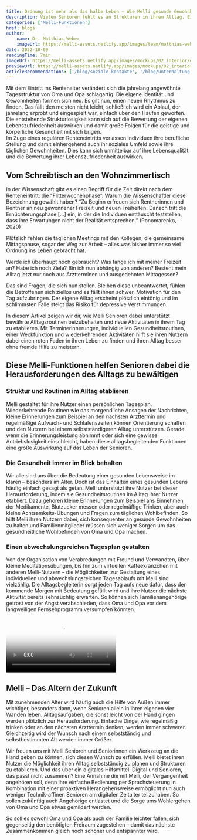 ```yaml
---
title: Ordnung ist mehr als das halbe Leben – Wie Melli gesunde Gewohnheiten fördert
description: Vielen Senioren fehlt es an Strukturen in ihrem Alltag. Einerseits mangelt es den Senioren an Aufgaben, andererseits wird die Bewältigung des ganz normalen Alltags immer schwieriger. Erfahre wie Melli Senioren verschiedene Möglichkeiten bieten kann alltägliche Strukturen neu zu finden und gesunde Routinen beizubehalten.
categories: ['Melli-Funktionen']
href: blogs
author:
    name: Dr. Matthias Weber
    imageUrl: https://melli-assets.netlify.app/images/team/matthias-weber.webp
date: 2022-10-09
readingTime: 7min
imageUrl: https://melli-assets.netlify.app/images/mockups/02_interior/device_interior_scheduler-2048.webp
previewUrl: https://melli-assets.netlify.app/images/mockups/02_interior/device_interior_scheduler-768.webp
articleRecommendations: ['/blog/soziale-kontakte', '/blog/unterhaltung', '/blog/wege-aus-der-einsamkeit']
---
```


<intro-section>
  Mit dem Eintritt ins Rentenalter verändert sich die jahrelang angewöhnte Tagesstruktur von Oma und Opa schlagartig. Die eigene Identität und Gewohnheiten formen sich neu. Es gilt nun, einen neuen Rhythmus zu finden. Das fällt den meisten nicht leicht, schließlich wird ein Ablauf, der jahrelang erprobt und eingespielt war, einfach über den Haufen geworfen. Die entstehende Strukturlosigkeit kann sich auf die Bewertung der eigenen Lebenszufriedenheit auswirken und damit große Folgen für die geistige und körperliche Gesundheit mit sich brigen.
</intro-section>

<br>

<BlogQuote source="(Ponomarenko, 2020)">
    Im Zuge eines regulären Renteneintritts verlassen Individuen ihre berufliche Stellung und damit einhergehend auch ihr soziales Umfeld sowie ihre täglichen Gewohnheiten. Dies kann sich unmittelbar auf ihre Lebensqualität und die Bewertung ihrer Lebenszufriedenheit auswirken.
</BlogQuote>

## Vom Schreibtisch an den Wohnzimmertisch

In der Wissenschaft gibt es einen Begriff für die Zeit direkt nach dem Renteneintritt: die “Flitterwochenphase”. Warum die Wissenschaftler diese Bezeichnung gewählt haben? “Zu Beginn erfreuen sich Rentnerinnen und Rentner an neu gewonnener Freizeit und neuen Freiheiten. Danach tritt die Ernüchterungsphase […] ein, in der die Individuen enttäuscht feststellen, dass ihre Erwartungen nicht der Realität entsprechen.” (Ponomarenko, 2020)

Plötzlich fehlen die täglichen Meetings mit den Kollegen, die gemeinsame Mittagspause, sogar der Weg zur Arbeit – alles was bisher immer so viel Ordnung ins Leben gebracht hat.

<BlogQuote>
    Werde ich überhaupt noch gebraucht? Was fange ich mit meiner Freizeit an? Habe ich noch Ziele? Bin ich nun abhängig von anderen? Besteht mein Alltag jetzt nur noch aus Arztterminen und ausgedehnten Mittagessen?
</BlogQuote>

<br>

Das sind Fragen, die sich nun stellen. Bleiben diese unbeantwortet, fühlen die Betroffenen sich ziellos und es fällt ihnen schwer, Motivation für den Tag aufzubringen. Der eigene Alltag erscheint plötzlich eintönig und im schlimmsten Falle steigt das Risiko für depressive Verstimmungen.

In diesem Artikel zeigen wir dir, wie Melli Senioren dabei unterstützt bewährte Alltagsroutinen beizubehalten und neue Aktivitäten in ihrem Tag zu etablieren. Mit Terminerinnerungen, individuellen Gesundheitsroutinen, einer Weckfunktion und wiederkehrenden Aktivitäten hilft sie ihren Nutzern dabei einen roten Faden in ihren Leben zu finden und ihren Alltag besser ohne fremde Hilfe zu meistern.

## Diese Melli-Funktionen helfen Senioren dabei die Herausforderungen des Alltags zu bewältigen

### Struktur und Routinen im Alltag etablieren

Melli gestaltet für ihre Nutzer einen persönlichen Tagesplan. Wiederkehrende Routinen wie das morgendliche Ansagen der Nachrichten, kleine Erinnerungen zum Beispiel an den nächsten Arzttermin und regelmäßige Aufwach- und Schlafenszeiten können Orientierung schaffen und den Nutzern bei einem selbstständigeren Alltag unterstützen. Gerade wenn die Erinnerungsleistung abnimmt oder sich eine gewisse Antriebslosigkeit einschleicht, haben diese alltagsbegleitenden Funktionen eine große Auswirkung auf das Leben der Senioren.

### Die Gesundheit immer im Blick behalten

Wir alle sind uns über die Bedeutung einer gesunden Lebensweise im klaren – besonders im Alter. Doch ist das Einhalten eines gesunden Lebens häufig einfach gesagt als getan. Melli unterstützt ihre Nutzer bei dieser Herausforderung, indem sie Gesundheitsroutinen im Alltag ihrer Nutzer etabliert. Dazu gehören kleine Erinnerungen zum Beispiel ans Einnehmen der Medikamente, Blutzucker messen oder regelmäßige Trinken, aber auch kleine Achtsamkeits-Übungen und Fragen zum täglichen Wohlbefinden. So hilft Melli ihren Nutzern dabei, sich konsequenter an gesunde Gewohnheiten zu halten und Familienmitglieder müssen sich weniger Sorgen um das gesundheitliche Wohlbefinden von Oma und Opa machen.

### Einen abwechslungsreichen Tagesplan gestalten

Von der Organisation von Verabredungen mit Freund und Verwandten, über kleine Meditationsübungen, bis hin zum virtuellen Kaffeekränzchen mit anderen Melli-Nutzern – die Möglichkeiten zur Gestaltung eines individuellen und abwechslungsreichen Tagesablaufs mit Melli sind vielzählig. Die Alltagsbegleiterin sorgt jeden Tag aufs neue dafür, dass der kommende Morgen mit Bedeutung gefüllt wird und ihre Nutzer die nächste Aktivität bereits sehnsüchtig erwarten. So können sich Familienangehörige getrost von der Angst verabschieden, dass Oma und Opa vor dem langweiligen Fernsehprogramm versumpfen könnten.

<video id="heroVideo" ref="heroVideo" class="lg:object-cover w-full h-full mb-20 mt-10 rounded-2xl lg:rounded-3xl" controls poster="https://melli-assets.netlify.app/images/own-content/melli_commercial-screenshots_structure-4-1536.webp">
    <source src="https://videos.melli.com/struktur.webm" type="video/webm">
    <source src="https://videos.melli.com/struktur.mp4" type="video/mp4">
</video>

## Melli – Das Altern der Zukunft

Mit zunehmenden Alter wird häufig auch die Hilfe von Außen immer wichtiger, besonders dann, wenn Senioren allein in ihren eigenen vier Wänden leben. Alltagsaufgaben, die sonst leicht von der Hand gingen werden plötzlich zur Herausforderung. Einfache Dinge, wie regelmäßig trinken oder an den nächsten Arzttermin denken, werden immer schwerer. Gleichzeitig wird der Wunsch nach einem selbstständig und selbstbestimmten Alt werden immer Größer.

Wir freuen uns mit Melli Senioren und Seniorinnen ein Werkzeug an die Hand geben zu können, sich diesen Wunsch zu erfüllen. Melli bietet ihren Nutzer die Möglichkeit ihren Alltag selbstständig zu planen und Strukturen zu etablieren. Und das über ein digitales Hilfsmittel. Digital und Senioren, das passt nicht zusammen? Eine Annahme die mit Melli, der Vergangenheit angehören soll, denn ihre einfache Bedienung per Sprachsteuerung in Kombination mit einer proaktiven Herangehensweise ermöglicht nun auch weniger Technik-affinen Senioren am digitalen Zeitalter teilzuhaben. So sollen zukünftig auch Angehörige entlastet und die Sorge ums Wohlergehen von Oma und Opa etwas gemildert werden.

So soll es sowohl Oma und Opa als auch der Familie leichter fallen, sich gegenseitig den benötigten Freiraum zugestehen – damit das nächste Zusammenkommen gleich noch schöner und entspannter wird.